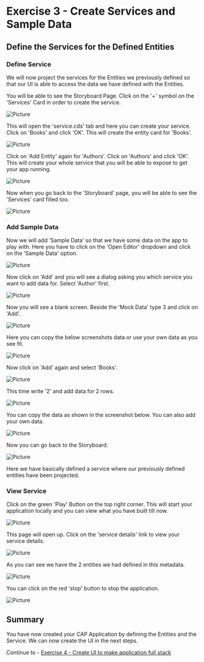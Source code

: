 # Exercise 3 - Create Services and Sample Data
## Define the Services for the Defined Entities

### Define Service
We will now project the services for the Entities we previously defined so that our UI is able to access the data we have defined with the Entities.

You will be able to see the Storyboard Page. Click on the '+' symbol on the 'Services' Card in order to create the service.

![Picture](./images/1.png)

This will open the 'service.cds' tab and here you can create your service. Click on 'Books' and click 'OK'. This will create the entity card for 'Books'.

![Picture](./images/2.png)

Click on 'Add Entity' again for 'Authors'. Click on 'Authors' and click 'OK'. This will create your whole service that you will be able to expose to get your app running.

![Picture](./images/3.png)

Now when you go back to the 'Storyboard' page, you will be able to see the 'Services' card filled too. 

![Picture](./images/4.png)

### Add Sample Data

Now we will add 'Sample Data' so that we have some data on the app to play with. Here you have to click on the 'Open Editor' dropdown and click on the 'Sample Data' option. 

![Picture](./images/5.png)

Now click on 'Add' and you will see a dialog asking you which service you want to add data for. Select 'Author' first.

![Picture](./images/6.png)

Now you will see a blank screen. Beside the 'Mock Data' type 3 and click on 'Add'.

![Picture](./images/7.png)

Here you can copy the below screenshots data or use your own data as you see fit. 

![Picture](./images/8.png)

Now click on 'Add' again and select 'Books'. 

![Picture](./images/9.png)

This time write '2' and add data for 2 rows.

![Picture](./images/10.png)

You can copy the data as shown in the screenshot below. You can also add your own data.

![Picture](./images/11.png)

Now you can go back to the Storyboard.

![Picture](./images/4.png)

Here we have basically defined a service where our previously defined entities have been projected.

### View Service

Click on the green 'Play' Button on the top right corner. This will start your application locally and you can view what you have built till now.

![Picture](./images/12.png)

This page will open up. Click on the 'service details' link to view your service details. 

![Picture](./images/13.png)

As you can see we have the 2 entities we had defined in this metadata.

![Picture](./images/14.png)

You can click on the red 'stop' button to stop the application.

![Picture](./images/15.png)

## Summary

You have now created your CAP Application by defining the Entities and the Service. We can now create the UI in the next steps.

Continue to - [Exercise 4 - Create UI to make application full stack](../ex4/README.md)